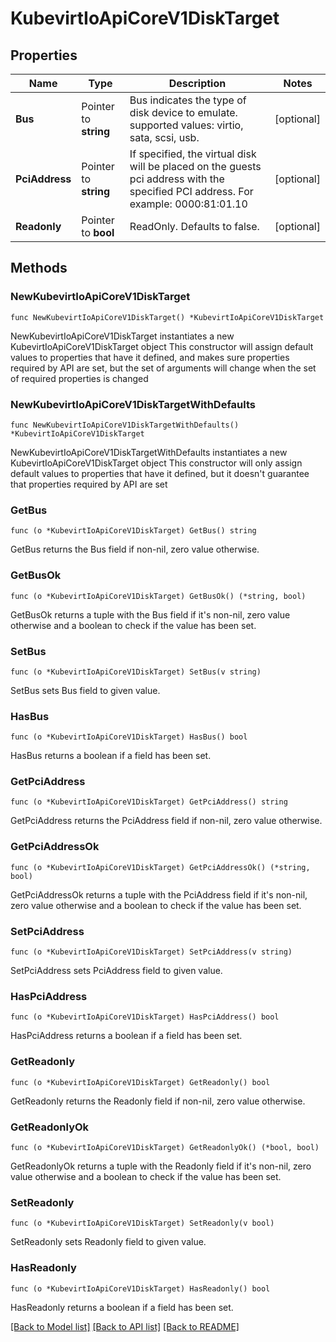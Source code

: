 # KubevirtIoApiCoreV1DiskTarget

## Properties

Name | Type | Description | Notes
------------ | ------------- | ------------- | -------------
**Bus** | Pointer to **string** | Bus indicates the type of disk device to emulate. supported values: virtio, sata, scsi, usb. | [optional] 
**PciAddress** | Pointer to **string** | If specified, the virtual disk will be placed on the guests pci address with the specified PCI address. For example: 0000:81:01.10 | [optional] 
**Readonly** | Pointer to **bool** | ReadOnly. Defaults to false. | [optional] 

## Methods

### NewKubevirtIoApiCoreV1DiskTarget

`func NewKubevirtIoApiCoreV1DiskTarget() *KubevirtIoApiCoreV1DiskTarget`

NewKubevirtIoApiCoreV1DiskTarget instantiates a new KubevirtIoApiCoreV1DiskTarget object
This constructor will assign default values to properties that have it defined,
and makes sure properties required by API are set, but the set of arguments
will change when the set of required properties is changed

### NewKubevirtIoApiCoreV1DiskTargetWithDefaults

`func NewKubevirtIoApiCoreV1DiskTargetWithDefaults() *KubevirtIoApiCoreV1DiskTarget`

NewKubevirtIoApiCoreV1DiskTargetWithDefaults instantiates a new KubevirtIoApiCoreV1DiskTarget object
This constructor will only assign default values to properties that have it defined,
but it doesn't guarantee that properties required by API are set

### GetBus

`func (o *KubevirtIoApiCoreV1DiskTarget) GetBus() string`

GetBus returns the Bus field if non-nil, zero value otherwise.

### GetBusOk

`func (o *KubevirtIoApiCoreV1DiskTarget) GetBusOk() (*string, bool)`

GetBusOk returns a tuple with the Bus field if it's non-nil, zero value otherwise
and a boolean to check if the value has been set.

### SetBus

`func (o *KubevirtIoApiCoreV1DiskTarget) SetBus(v string)`

SetBus sets Bus field to given value.

### HasBus

`func (o *KubevirtIoApiCoreV1DiskTarget) HasBus() bool`

HasBus returns a boolean if a field has been set.

### GetPciAddress

`func (o *KubevirtIoApiCoreV1DiskTarget) GetPciAddress() string`

GetPciAddress returns the PciAddress field if non-nil, zero value otherwise.

### GetPciAddressOk

`func (o *KubevirtIoApiCoreV1DiskTarget) GetPciAddressOk() (*string, bool)`

GetPciAddressOk returns a tuple with the PciAddress field if it's non-nil, zero value otherwise
and a boolean to check if the value has been set.

### SetPciAddress

`func (o *KubevirtIoApiCoreV1DiskTarget) SetPciAddress(v string)`

SetPciAddress sets PciAddress field to given value.

### HasPciAddress

`func (o *KubevirtIoApiCoreV1DiskTarget) HasPciAddress() bool`

HasPciAddress returns a boolean if a field has been set.

### GetReadonly

`func (o *KubevirtIoApiCoreV1DiskTarget) GetReadonly() bool`

GetReadonly returns the Readonly field if non-nil, zero value otherwise.

### GetReadonlyOk

`func (o *KubevirtIoApiCoreV1DiskTarget) GetReadonlyOk() (*bool, bool)`

GetReadonlyOk returns a tuple with the Readonly field if it's non-nil, zero value otherwise
and a boolean to check if the value has been set.

### SetReadonly

`func (o *KubevirtIoApiCoreV1DiskTarget) SetReadonly(v bool)`

SetReadonly sets Readonly field to given value.

### HasReadonly

`func (o *KubevirtIoApiCoreV1DiskTarget) HasReadonly() bool`

HasReadonly returns a boolean if a field has been set.


[[Back to Model list]](../README.md#documentation-for-models) [[Back to API list]](../README.md#documentation-for-api-endpoints) [[Back to README]](../README.md)


